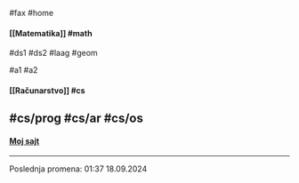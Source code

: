 #fax #home
$\:$

#### [[Matematika]] #math
#ds1 #ds2 #laag #geom 

#a1 #a2
$\:$
#### [[Računarstvo]] #cs
#cs/prog #cs/ar #cs/os
$\:$
---
#### [Moj sajt](https://ximinary.github.io/web/)

---
Poslednja promena: 01:37 18.09.2024
